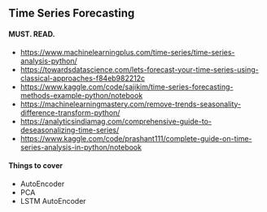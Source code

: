 ## Time Series Forecasting

#### MUST. READ.
- https://www.machinelearningplus.com/time-series/time-series-analysis-python/
- https://towardsdatascience.com/lets-forecast-your-time-series-using-classical-approaches-f84eb982212c
- https://www.kaggle.com/code/sajikim/time-series-forecasting-methods-example-python/notebook
- https://machinelearningmastery.com/remove-trends-seasonality-difference-transform-python/
- https://analyticsindiamag.com/comprehensive-guide-to-deseasonalizing-time-series/
- https://www.kaggle.com/code/prashant111/complete-guide-on-time-series-analysis-in-python/notebook

#### Things to cover
- AutoEncoder
- PCA
- LSTM AutoEncoder
